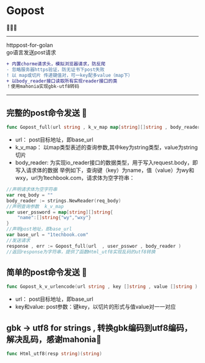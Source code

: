 # Gopost  
:rainbow::rainbow::rainbow:  
****
httppost-for-golan  
go语言发送post请求 


```diff
+ 内置chorme请求头，模拟浏览器请求，防反爬
- 忽略服务器https验证，防无证书下post失败
! 以 map或切片 传递键值对，可一key配多value（map下）
+ 以body_reader接口读取所有实现reader接口的类
！使用mahonia实现gbk-utf8转码
```

****
## 完整的post命令发送 :high_brightness:
```go
func Gopost_full(url string , k_v_map map[string][]string , body_reader io.Reader) (string , error)
```
-  url：  post目标地址，即base_url
-  k_v_map：  以map类型表述的查询参数,其中key为string类型，value为string切片
-  body_reader:  为实现io_reader接口的数据类型，用于写入request.body，即写入请求体的数据
举例如下，查询键（key）为name，值（value）为wy和wxy，url为1techbook.com，请求体为空字符串：
```go
//声明请求体为空字符串
var req_body = ""
body_reader := strings.NewReader(req_body)
//声明查询参数  k_v_map
var user_pssword = map[string][]string{
    "name":[]string{"wy","wxy"}
}
//声明post地址，即base_url
var base_url = "1techbook.com" 
//发送请求
response , err := Gopost_full(url  , user_psswor , body_reader )
//返回response为字符串，提供了函数Html_utf8实现乱码的utf8转换
```

## 简单的post命令发送 :high_brightness:

```go
func Gopost_k_v_urlencode(url string , key []string , value []string ) (string , error)
``` 
-  url：  post目标地址，即base_url
-  key和value:   post参数：键key，以切片的形式与值value对一一对应



## gbk -> utf8 for strings ,  转换gbk编码到utf8编码，解决乱码，感谢mahonia:high_brightness:
```go
func Html_utf8(resp string)(string)
```
